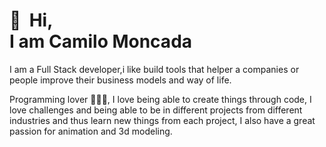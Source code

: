 🚀 &nbsp;Hi, <br/> I am Camilo Moncada
======
I am a Full Stack developer,i like build tools that helper a companies or people improve their business models and way of life.

Programming lover 👨🏻‍💻, I love being able to create things through code, I love challenges and being able to be in different projects from different industries and thus learn new things from each project, I also have a great passion for animation and 3d modeling.
